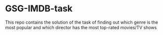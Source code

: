 # GSG-IMDB-task
This repo contains the solution of the task of finding out which genre is the most popular and which director has the most top-rated movies/TV shows
